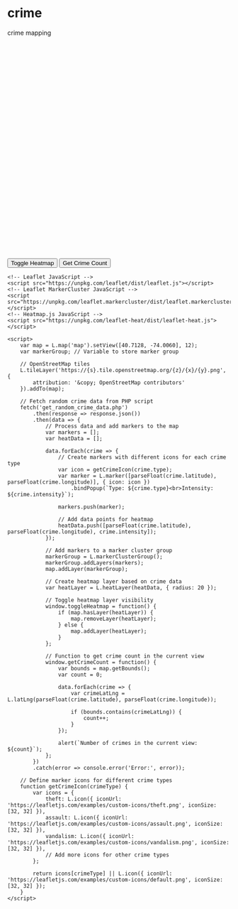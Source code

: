 # crime
<!DOCTYPE html>
<html lang="en">
<head>
    <meta charset="UTF-8">
    <meta name="viewport" content="width=device-width, initial-scale=1.0">
    <title>Crime Mapping</title>
    <!-- Leaflet CSS -->
    <link rel="stylesheet" href="https://unpkg.com/leaflet/dist/leaflet.css" />
    <!-- Leaflet MarkerCluster CSS -->
    <link rel="stylesheet" href="https://unpkg.com/leaflet.markercluster/dist/MarkerCluster.css" />
    <link rel="stylesheet" href="https://unpkg.com/leaflet.markercluster/dist/MarkerCluster.Default.css" />
    <!-- Heatmap.js CSS -->
    <link rel="stylesheet" href="https://unpkg.com/leaflet-heat/dist/leaflet-heat.css" />
    <style>
        #map {
            height: 500px;
        }
    </style>
</head>
<h>crime mapping</h>
<body>
    <div id="map"></div>
    <button onclick="toggleHeatmap()">Toggle Heatmap</button>
    <button onclick="getCrimeCount()">Get Crime Count</button>

    <!-- Leaflet JavaScript -->
    <script src="https://unpkg.com/leaflet/dist/leaflet.js"></script>
    <!-- Leaflet MarkerCluster JavaScript -->
    <script src="https://unpkg.com/leaflet.markercluster/dist/leaflet.markercluster.js"></script>
    <!-- Heatmap.js JavaScript -->
    <script src="https://unpkg.com/leaflet-heat/dist/leaflet-heat.js"></script>

    <script>
        var map = L.map('map').setView([40.7128, -74.0060], 12);
        var markerGroup; // Variable to store marker group

        // OpenStreetMap tiles
        L.tileLayer('https://{s}.tile.openstreetmap.org/{z}/{x}/{y}.png', {
            attribution: '&copy; OpenStreetMap contributors'
        }).addTo(map);

        // Fetch random crime data from PHP script
        fetch('get_random_crime_data.php')
            .then(response => response.json())
            .then(data => {
                // Process data and add markers to the map
                var markers = [];
                var heatData = [];

                data.forEach(crime => {
                    // Create markers with different icons for each crime type
                    var icon = getCrimeIcon(crime.type);
                    var marker = L.marker([parseFloat(crime.latitude), parseFloat(crime.longitude)], { icon: icon })
                        .bindPopup(`Type: ${crime.type}<br>Intensity: ${crime.intensity}`);
                    
                    markers.push(marker);

                    // Add data points for heatmap
                    heatData.push([parseFloat(crime.latitude), parseFloat(crime.longitude), crime.intensity]);
                });

                // Add markers to a marker cluster group
                markerGroup = L.markerClusterGroup();
                markerGroup.addLayers(markers);
                map.addLayer(markerGroup);

                // Create heatmap layer based on crime data
                var heatLayer = L.heatLayer(heatData, { radius: 20 });

                // Toggle heatmap layer visibility
                window.toggleHeatmap = function() {
                    if (map.hasLayer(heatLayer)) {
                        map.removeLayer(heatLayer);
                    } else {
                        map.addLayer(heatLayer);
                    }
                };

                // Function to get crime count in the current view
                window.getCrimeCount = function() {
                    var bounds = map.getBounds();
                    var count = 0;

                    data.forEach(crime => {
                        var crimeLatLng = L.latLng(parseFloat(crime.latitude), parseFloat(crime.longitude));

                        if (bounds.contains(crimeLatLng)) {
                            count++;
                        }
                    });

                    alert(`Number of crimes in the current view: ${count}`);
                };
            })
            .catch(error => console.error('Error:', error));

        // Define marker icons for different crime types
        function getCrimeIcon(crimeType) {
            var icons = {
                theft: L.icon({ iconUrl: 'https://leafletjs.com/examples/custom-icons/theft.png', iconSize: [32, 32] }),
                assault: L.icon({ iconUrl: 'https://leafletjs.com/examples/custom-icons/assault.png', iconSize: [32, 32] }),
                vandalism: L.icon({ iconUrl: 'https://leafletjs.com/examples/custom-icons/vandalism.png', iconSize: [32, 32] }),
                // Add more icons for other crime types
            };

            return icons[crimeType] || L.icon({ iconUrl: 'https://leafletjs.com/examples/custom-icons/default.png', iconSize: [32, 32] });
        }
    </script>
</body>
</html>

